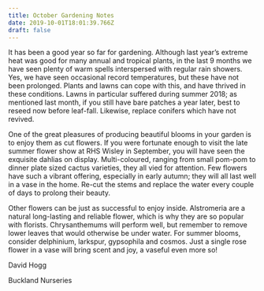 ```yaml
---
title: October Gardening Notes
date: 2019-10-01T18:01:39.766Z
draft: false
---
```


It has been a good year so far for gardening. Although last year’s extreme heat was good for many annual and tropical plants, in the last 9 months we have seen plenty of warm spells interspersed with regular rain showers. Yes, we have seen occasional record temperatures, but these have not been prolonged. Plants and lawns can cope with this, and have thrived in these conditions. Lawns in particular suffered during summer 2018; as mentioned last month, if you still have bare patches a year later, best to reseed now before leaf-fall. Likewise, replace conifers which have not revived.

One of the great pleasures of producing beautiful blooms in your garden is to enjoy them as cut flowers. If you were fortunate enough to visit the late summer flower show at RHS Wisley in September, you will have seen the exquisite dahlias on display. Multi-coloured, ranging from small pom-pom to dinner plate sized cactus varieties, they all vied for attention. Few flowers have such a vibrant offering, especially in early autumn; they will all last well in a vase in the home. Re-cut the stems and replace the water every couple of days to prolong their beauty.

Other flowers can be just as successful to enjoy inside. Alstromeria are a natural long-lasting and reliable flower, which is why they are so popular with florists. Chrysanthemums will perform well, but remember to remove lower leaves that would otherwise be under water. For summer blooms, consider delphinium, larkspur, gypsophila and cosmos. Just a single rose flower in a vase will bring scent and joy, a vaseful even more so!

David Hogg

Buckland Nurseries
